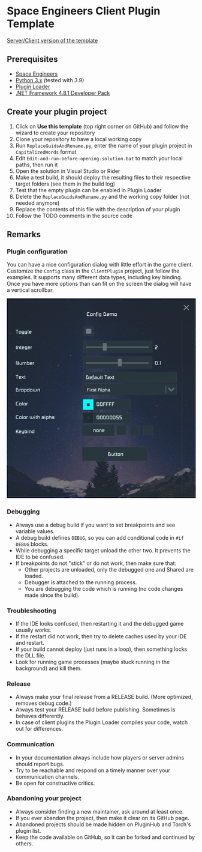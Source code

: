 # Space Engineers Client Plugin Template

[Server/Client version of the template](https://github.com/sepluginloader/PluginTemplate)

## Prerequisites

- [Space Engineers](https://store.steampowered.com/app/244850/Space_Engineers/)
- [Python 3.x](https://python.org) (tested with 3.9)
- [Plugin Loader](https://github.com/sepluginloader/PluginLoader/)
- [.NET Framework 4.8.1 Developer Pack](https://dotnet.microsoft.com/en-us/download/dotnet-framework/net481)

## Create your plugin project

1. Click on **Use this template** (top right corner on GitHub) and follow the wizard to create your repository
2. Clone your repository to have a local working copy
3. Run `ReplaceGuidsAndRename.py`, enter the name of your plugin project in `CapitalizedWords` format
4. Edit `Edit-and-run-before-opening-solution.bat` to match your local paths, then run it
5. Open the solution in Visual Studio or Rider
6. Make a test build, it should deploy the resulting files to their respective target folders (see them in the build log) 
7. Test that the empty plugin can be enabled in Plugin Loader
8. Delete the `ReplaceGuidsAndRename.py` and the working copy folder (not needed anymore)
9. Replace the contents of this file with the description of your plugin
10. Follow the TODO comments in the source code

## Remarks

### Plugin configuration

You can have a nice configuration dialog with little effort in the game client.
Customize the `Config` class in the `ClientPlugin` project, just follow the examples.
It supports many different data types, including key binding. Once you have more
options than can fit on the screen the dialog will have a vertical scrollbar.

![Example config dialog](Doc/ConfigDialogExample.png "Example config dialog")

### Debugging

- Always use a debug build if you want to set breakpoints and see variable values.
- A debug build defines `DEBUG`, so you can add conditional code in `#if DEBUG` blocks.
- While debugging a specific target unload the other two. It prevents the IDE to be confused.
- If breakpoints do not "stick" or do not work, then make sure that:
  - Other projects are unloaded, only the debugged one and Shared are loaded.
  - Debugger is attached to the running process.
  - You are debugging the code which is running (no code changes made since the build).

### Troubleshooting

- If the IDE looks confused, then restarting it and the debugged game usually works.
- If the restart did not work, then try to delete caches used by your IDE and restart.
- If your build cannot deploy (just runs in a loop), then something locks the DLL file.
- Look for running game processes (maybe stuck running in the background) and kill them.

### Release

- Always make your final release from a RELEASE build. (More optimized, removes debug code.)
- Always test your RELEASE build before publishing. Sometimes is behaves differently.
- In case of client plugins the Plugin Loader compiles your code, watch out for differences.

### Communication

- In your documentation always include how players or server admins should report bugs.
- Try to be reachable and respond on a timely manner over your communication channels.
- Be open for constructive critics.

### Abandoning your project

- Always consider finding a new maintainer, ask around at least once.
- If you ever abandon the project, then make it clear on its GitHub page.
- Abandoned projects should be made hidden on PluginHub and Torch's plugin list.
- Keep the code available on GitHub, so it can be forked and continued by others.
